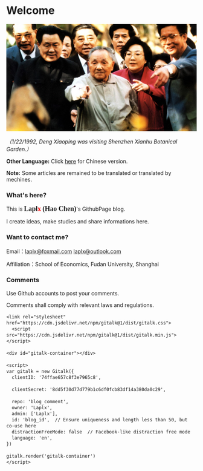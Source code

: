 # Welcome

![](./introg.jpg)

*（1/22/1992, Deng Xiaoping was visiting Shenzhen Xianhu Botanical Garden.）*

**Other Language:** Click [here](https://laplx.cc) for Chinese version.

**Note:** Some articles are remained to be translated or translated by mechines.

### What's here?

This is <font face="Consolas" size=4><b>Lapl</b></font><font face="Consolas" size=4 color="red"><b>x</b></font> <font face="Consolas" size=4><b>(Hao Chen)</b></font>'s GithubPage blog.

I create ideas, make studies and share informations here.

### Want to contact me?

Email：laplx@foxmail.com  laplx@outlook.com

Affiliation：School of Economics, Fudan University, Shanghai

### Comments

Use Github accounts to post your comments.

Comments shall comply with relevant laws and regulations.


```{div}
<link rel="stylesheet" href="https://cdn.jsdelivr.net/npm/gitalk@1/dist/gitalk.css">
  <script src="https://cdn.jsdelivr.net/npm/gitalk@1/dist/gitalk.min.js"></script>

<div id="gitalk-container"></div>

<script>
var gitalk = new Gitalk({
  clientID: '74ffae657c8f3e7965c8',

  clientSecret: '8dd5f30d77d779b1c6df0fcb83df14a380da0c29',

  repo: 'blog_comment',
  owner: 'Laplx',
  admin: ['Laplx'],
  id: 'blog_id',  // Ensure uniqueness and length less than 50, but co-use here
  distractionFreeMode: false  // Facebook-like distraction free mode
  language: 'en',
})

gitalk.render('gitalk-container')
</script>
```

